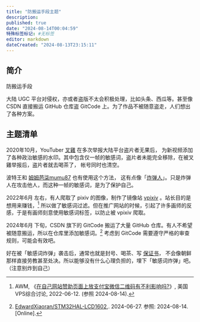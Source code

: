 ```yaml
---
title: "防搬运手段主题"
description:
published: true
date: "2024-08-14T00:04:59"
特殊标签标记: #无标签
editor: markdown
dateCreated: "2024-08-13T23:15:11"
---
```


## 简介

防搬运手段

大陆 UGC 平台对侵权，亦或者盗版不太会积极处理，比如头条、西瓜等。甚至像 CSDN 直接搬运 GitHub 仓库盗 GitCode 上。为了作品不被随意盗走，人们想出了各种方案。

## 主题清单

2020年10月，YouTuber [叉雞](/people/Fork_chicken.md) 在多次举报大陆平台盗片者无果后，
为新视频添加了各种政治敏感的水印。其中包含仅一帧的敏感词，盗片者未能完全移除，在被叉雞举报后，盗片者就去喝茶了，
帐号同时也清空。

波特王和 [姆姆芭柒mumu87](/people/index.md#姆姆芭柒mumu87) 也有使用这个方法，
这有点像「[炸弹人](/website/哔哩哔哩弹幕网.md#炸弹人)」。只是炸弹人在攻击他人，而这种一帧的敏感词，是为了保护自己。

2022年6月 左右，有人爬取了 pixiv 的图像，制作了镜像站 [vpixiv](/company/pixiv.md#vpixiv) 。站长目的是想用来赚钱，[^31529]
所以做了敏感词过滤。但在推广网站的时候，引起了许多画师的反感，于是有画师刻意使用敏感词标签，以防止被 vpixiv 爬取。

[^31529]: AWM, 《[在自己网站赞助页面上放支付宝微信二维码有不利影响吗?](https://web.archive.org/web/20240813160258/https://hostloc.com/thread-1031529-1-1.html)》, 美国VPS综合讨论, 2022-06-12. (参照 2024-08-14).

2024年6月 下旬，CSDN 旗下的 GitCode 搬运了大量 GitHub 仓库。有人不希望被随意搬运，所以在仓库里添加敏感词。[^D1602]
考虑到 GitCode 需要遵守严格的审查规则，可能会有效吧。

[^D1602]: [EdwardXiaoran/STM32HAL-LCD1602](https://web.archive.org/web/20240813122856/https://github.com/EdwardXiaoran/STM32HAL-LCD1602),. 2024-06-27. 参照: 2024-08-14. [Online].

好在被「敏感词炸弹」袭击后，通常也就是封号、喝茶、写 [保证书](/meme/保证书的世界.md)，
不会像朝鲜那样直接劳教甚至处决。所以能够没有什么心理负担的，埋下「敏感词炸弹」吧。（注意别炸到自己）
